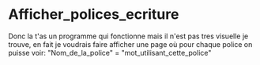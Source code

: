 # Afficher_polices_ecriture
Donc la t'as un programme qui fonctionne mais il n'est pas tres visuelle je trouve,
en fait je voudrais faire afficher une page où pour chaque police on puisse voir:
  "Nom_de_la_police" = "mot_utilisant_cette_police"
